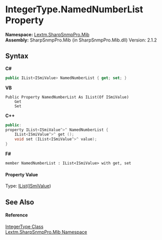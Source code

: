 # IntegerType.NamedNumberList Property 
 

**Namespace:**&nbsp;<a href="N_Lextm_SharpSnmpPro_Mib">Lextm.SharpSnmpPro.Mib</a><br />**Assembly:**&nbsp;SharpSnmpPro.Mib (in SharpSnmpPro.Mib.dll) Version: 2.1.2

## Syntax

**C#**<br />
``` C#
public IList<ISmiValue> NamedNumberList { get; set; }
```

**VB**<br />
``` VB
Public Property NamedNumberList As IList(Of ISmiValue)
	Get
	Set
```

**C++**<br />
``` C++
public:
property IList<ISmiValue^>^ NamedNumberList {
	IList<ISmiValue^>^ get ();
	void set (IList<ISmiValue^>^ value);
}
```

**F#**<br />
``` F#
member NamedNumberList : IList<ISmiValue> with get, set

```


#### Property Value
Type: <a href="https://docs.microsoft.com/dotnet/api/system.collections.generic.ilist-1" target="_blank" rel="noopener noreferrer">IList</a>(<a href="T_Lextm_SharpSnmpPro_Mib_ISmiValue">ISmiValue</a>)

## See Also


#### Reference
<a href="T_Lextm_SharpSnmpPro_Mib_IntegerType">IntegerType Class</a><br /><a href="N_Lextm_SharpSnmpPro_Mib">Lextm.SharpSnmpPro.Mib Namespace</a><br />